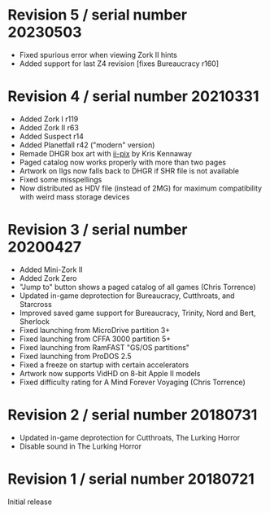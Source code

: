 # Revision 5 / serial number 20230503

- Fixed spurious error when viewing Zork II hints
- Added support for last Z4 revision [fixes Bureaucracy r160]

# Revision 4 / serial number 20210331

- Added Zork I r119
- Added Zork II r63
- Added Suspect r14
- Added Planetfall r42 ("modern" version)
- Remade DHGR box art with [ii-pix](https://github.com/KrisKennaway/ii-pix) by Kris Kennaway
- Paged catalog now works properly with more than two pages
- Artwork on IIgs now falls back to DHGR if SHR file is not available
- Fixed some misspellings
- Now distributed as HDV file (instead of 2MG) for maximum compatibility with weird mass storage devices

# Revision 3 / serial number 20200427

- Added Mini-Zork II
- Added Zork Zero
- "Jump to" button shows a paged catalog of all games (Chris Torrence)
- Updated in-game deprotection for Bureaucracy, Cutthroats, and Starcross
- Improved saved game support for Bureaucracy, Trinity, Nord and Bert, Sherlock
- Fixed launching from MicroDrive partition 3+
- Fixed launching from CFFA 3000 partition 5+
- Fixed launching from RamFAST "GS/OS partitions"
- Fixed launching from ProDOS 2.5
- Fixed a freeze on startup with certain accelerators
- Artwork now supports VidHD on 8-bit Apple II models
- Fixed difficulty rating for A Mind Forever Voyaging (Chris Torrence)

# Revision 2 / serial number 20180731

- Updated in-game deprotection for Cutthroats, The Lurking Horror
- Disable sound in The Lurking Horror

# Revision 1 / serial number 20180721

Initial release
